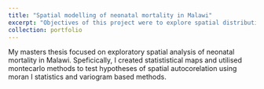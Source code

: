 ```yaml
---
title: "Spatial modelling of neonatal mortality in Malawi"
excerpt: "Objectives of this project were to explore spatial distribution of neonatal mortality in Malawi.<br/><img src='/images/IMAG5631.jpg'>"
collection: portfolio
---
```


My masters thesis focused on exploratory spatial analysis of neonatal mortality in Malawi. Speficically, I created statististical maps and utilised montecarlo methods to test hypotheses of spatial autocorelation using moran I statistics and variogram based methods. 

<br/>


